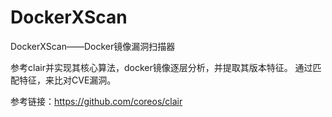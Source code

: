 # DockerXScan
DockerXScan——Docker镜像漏洞扫描器

参考clair并实现其核心算法，docker镜像逐层分析，并提取其版本特征。
通过匹配特征，来比对CVE漏洞。

参考链接：https://github.com/coreos/clair
